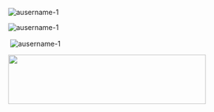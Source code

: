 <p align="left"> <img src="https://komarev.com/ghpvc/?username=ausername-1&label=Profile%20views&color=0e75b6&style=flat" alt="ausername-1" /> </p>

<p><img align="center" src="https://github-readme-stats.vercel.app/api/top-langs?username=ausername-1&show_icons=true&locale=en&layout=compact&theme=dark" alt="ausername-1" /></p>

<p>&nbsp;<img align="center" src="https://github-readme-stats.vercel.app/api?username=ausername-1&show_icons=true&locale=en&theme=dark" alt="ausername-1" /></p>

<a href="https://www.abuseipdb.com/user/55701" title="AbuseIPDB is an IP address blacklist for webmasters and sysadmins to report IP addresses engaging in abusive behavior on their networks" alt="AbuseIPDB Contributor Badge">
	<img src="https://www.abuseipdb.com/contributor/55701.svg" height="100px" width="400">
</a>
